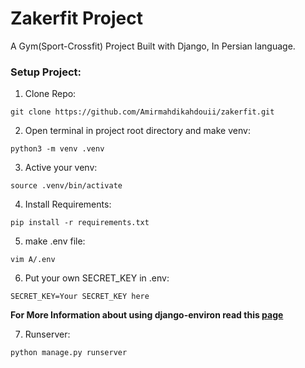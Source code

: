 # Zakerfit Project

A Gym(Sport-Crossfit) Project Built with Django, In Persian language.

### Setup Project:

1. Clone Repo:

```commandline
git clone https://github.com/Amirmahdikahdouii/zakerfit.git 
```

2. Open terminal in project root directory and make venv:

```commandline
python3 -m venv .venv
```

3. Active your venv:

```commandline
source .venv/bin/activate
```

4. Install Requirements:

```commandline
pip install -r requirements.txt
```

5. make .env file:

```commandline
vim A/.env
```

6. Put your own SECRET_KEY in .env:

```text
SECRET_KEY=Your SECRET_KEY here 
```
**For More Information about using django-environ read this [page](https://alicecampkin.medium.com/how-to-set-up-environment-variables-in-django-f3c4db78c55f)**

7. Runserver:

```commandline
python manage.py runserver
```
